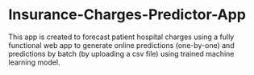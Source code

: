 # Insurance-Charges-Predictor-App
This app is created to forecast patient hospital charges using a fully functional web app to generate online predictions (one-by-one) and predictions by batch (by uploading a csv file) using trained machine learning model.
